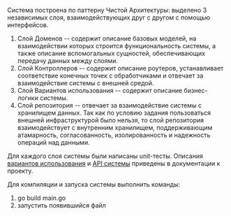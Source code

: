 Система построена по паттерну Чистой Архитектуры: выделено 3 независимых слоя, взаимодействующих друг с другом с помощью интерфейсов.
1. Слой Доменов -- содержит описание базовых моделей, на взаимодействии которых строится функциональность системы, а также описание вспомогальных сущностей, обеспечивающих передачу данных между слоями.
3. Слой Контроллеров -- содержит описание роутеров, устанавливает соответствие конечных точек с обработчиками и отвечает за взаимодействие системы с внешней средой.
4. Слой Вариантов использования -- содержит описание бизнес-логики системы.
5. Слой репозитория -- отвечает за взаимодействие системы с хранилищем данных. Так как по условию задания пользоваться внешней инфраструктурой было нельзя, то
слой репозитория взаимодействует с внутренним хранилищем, поддерживающим атамарность, согласованность, изолированность и надежность операций над данными.

Для каждого слоя системы были написаны unit-тесты. Описания [вариантов использования](https://github.com/CALLlA-74/zip-26-07-25/blob/main/docs/usecases%20(description).md) 
и [API системы](https://github.com/CALLlA-74/zip-26-07-25/blob/main/docs/api.yaml) приведены в документации к проекту.

Для компиляции и запуска системы выполнить команды:
1. go build main.go
2. запустить появившийся файл

